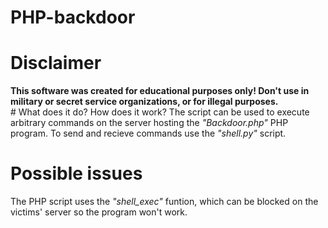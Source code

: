 # PHP-backdoor

# Disclaimer
<b>
This software was created for educational purposes only!
Don't use in military or secret service organizations, or for illegal purposes.
</b>
<br>
# What does it do? How does it work?
The script can be used  to execute arbitrary commands on the server hosting the <i> "Backdoor.php" </i> PHP program.
To send and recieve commands use the <i> "shell.py" </i> script. 



# Possible issues
The PHP script uses the <i> "shell_exec" </i> funtion, which can be blocked on the victims' server so the program won't work.


